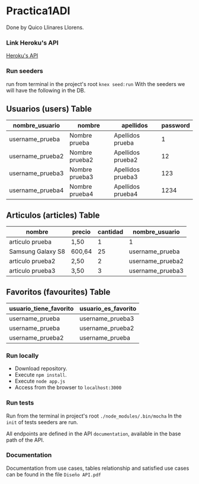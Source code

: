# Practica1ADI

Done by Quico Llinares Llorens.

### Link Heroku's API 

[Heroku's API](https://blooming-tundra-62951.herokuapp.com/)

### Run seeders
run from terminal in the project's root `knex seed:run`
With the seeders we will have the following in the DB.
## Usuarios (users) Table
|nombre_usuario|nombre|apellidos|password|
|--|--|--|--|
|username_prueba| Nombre prueba | Apellidos prueba | 1 |
|username_prueba2| Nombre prueba2 | Apellidos prueba2 | 12 |
|username_prueba3| Nombre prueba3 | Apellidos prueba3 | 123 |
|username_prueba4| Nombre prueba4 | Apellidos prueba4 | 1234 |

## Articulos (articles) Table
|nombre|precio|cantidad|nombre_usuario|
|--|--|--|--|
|articulo prueba| 1,50 | 1 | 1 |
|Samsung Galaxy S8| 600,64 | 25 | username_prueba |
|articulo prueba2| 2,50 | 2 | username_prueba2 |
|articulo prueba3| 3,50 | 3 | username_prueba3 |

## Favoritos (favourites) Table
|usuario_tiene_favorito|usuario_es_favorito|
|--|--|
|username_prueba| username_prueba3 |
|username_prueba| username_prueba2 |
|username_prueba2| username_prueba |


### Run locally
- Download repository.
- Execute `npm install`.
- Execute `node app.js`
- Access from the browser to `localhost:3000`

### Run tests
Run from the terminal in project's root `./node_modules/.bin/mocha`
In the `init` of tests seeders are run.

All endpoints are defined in the API `documentation`, available in the base path of the API.

### Documentation
Documentation from use cases, tables relationship and satisfied use cases can be found in the file `Diseño API.pdf`
